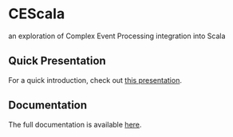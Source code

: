 CEScala
=======

an exploration of Complex Event Processing integration into Scala

Quick Presentation
------------------

For a quick introduction, check out [this presentation](https://github.com/goldmar/CEScala/blob/master/Presentation.pdf?raw=true).

Documentation
-------------

The full documentation is available [here](https://github.com/goldmar/CEScala/blob/master/Bachelorthesis.pdf?raw=true).
